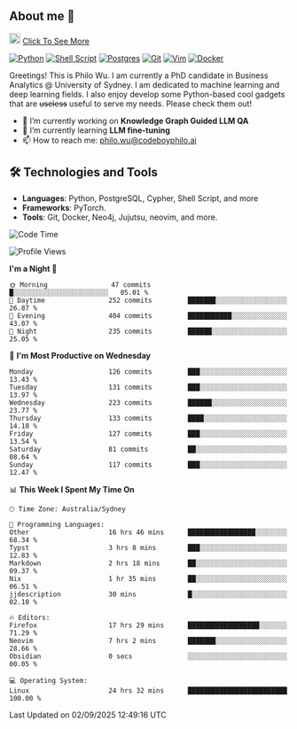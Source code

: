 ## About me 🤗

<a href="#"><img src="https://media.giphy.com/media/hvRJCLFzcasrR4ia7z/giphy.gif" width="20px" height="20px"></a> [Click To See More](https://codeboyphilo.github.io)

[![Python](https://img.shields.io/badge/python-3670A0?style=for-the-badge&logo=python&logoColor=ffdd54)](#)
[![Shell Script](https://img.shields.io/badge/shell_script-%23121011.svg?style=for-the-badge&logo=gnu-bash&logoColor=white)](#)
[![Postgres](https://img.shields.io/badge/postgres-%23316192.svg?style=for-the-badge&logo=postgresql&logoColor=white)](#)
[![Git](https://img.shields.io/badge/git-%23F05033.svg?style=for-the-badge&logo=git&logoColor=white)](#)
[![Vim](https://img.shields.io/badge/VIM-%2311AB00.svg?style=for-the-badge&logo=vim&logoColor=white)](#)
[![Docker](https://img.shields.io/badge/docker-%230db7ed.svg?style=for-the-badge&logo=docker&logoColor=white)](#)

Greetings! This is Philo Wu. I am currently a PhD candidate in Business Analytics \@ University of Sydney. I am dedicated to machine learning and deep learning fields. I also enjoy develop some Python-based cool gadgets that are ~~useless~~ useful to serve my needs. Please check them out!

- 🔭 I’m currently working on **Knowledge Graph Guided LLM QA**
- 🌱 I’m currently learning **LLM fine-tuning**
- 📫 How to reach me: philo.wu@codeboyphilo.ai

## 🛠 Technologies and Tools
- **Languages**: Python, PostgreSQL, Cypher, Shell Script, and more
- **Frameworks**: PyTorch.
- **Tools**: Git, Docker, Neo4j, Jujutsu, neovim, and more.

<!--START_SECTION:waka-->
![Code Time](http://img.shields.io/badge/Code%20Time-1%2C070%20hrs%2011%20mins-blue)

![Profile Views](http://img.shields.io/badge/Profile%20Views-16-blue)

**I'm a Night 🦉** 

```text
🌞 Morning                47 commits          █░░░░░░░░░░░░░░░░░░░░░░░░   05.01 % 
🌆 Daytime                252 commits         ███████░░░░░░░░░░░░░░░░░░   26.87 % 
🌃 Evening                404 commits         ███████████░░░░░░░░░░░░░░   43.07 % 
🌙 Night                  235 commits         ██████░░░░░░░░░░░░░░░░░░░   25.05 % 
```
📅 **I'm Most Productive on Wednesday** 

```text
Monday                   126 commits         ███░░░░░░░░░░░░░░░░░░░░░░   13.43 % 
Tuesday                  131 commits         ███░░░░░░░░░░░░░░░░░░░░░░   13.97 % 
Wednesday                223 commits         ██████░░░░░░░░░░░░░░░░░░░   23.77 % 
Thursday                 133 commits         ████░░░░░░░░░░░░░░░░░░░░░   14.18 % 
Friday                   127 commits         ███░░░░░░░░░░░░░░░░░░░░░░   13.54 % 
Saturday                 81 commits          ██░░░░░░░░░░░░░░░░░░░░░░░   08.64 % 
Sunday                   117 commits         ███░░░░░░░░░░░░░░░░░░░░░░   12.47 % 
```


📊 **This Week I Spent My Time On** 

```text
🕑︎ Time Zone: Australia/Sydney

💬 Programming Languages: 
Other                    16 hrs 46 mins      █████████████████░░░░░░░░   68.34 % 
Typst                    3 hrs 8 mins        ███░░░░░░░░░░░░░░░░░░░░░░   12.83 % 
Markdown                 2 hrs 18 mins       ██░░░░░░░░░░░░░░░░░░░░░░░   09.37 % 
Nix                      1 hr 35 mins        ██░░░░░░░░░░░░░░░░░░░░░░░   06.51 % 
jjdescription            30 mins             █░░░░░░░░░░░░░░░░░░░░░░░░   02.10 % 

🔥 Editors: 
Firefox                  17 hrs 29 mins      ██████████████████░░░░░░░   71.29 % 
Neovim                   7 hrs 2 mins        ███████░░░░░░░░░░░░░░░░░░   28.66 % 
Obsidian                 0 secs              ░░░░░░░░░░░░░░░░░░░░░░░░░   00.05 % 

💻 Operating System: 
Linux                    24 hrs 32 mins      █████████████████████████   100.00 % 
```


 Last Updated on 02/09/2025 12:49:16 UTC
<!--END_SECTION:waka-->
